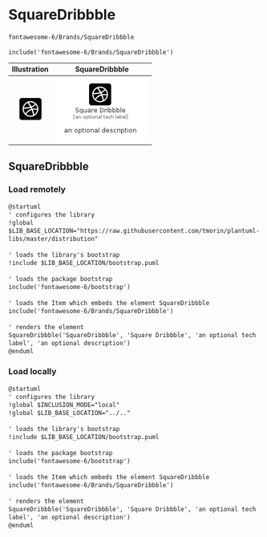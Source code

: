 # SquareDribbble


```text
fontawesome-6/Brands/SquareDribbble
```

```text
include('fontawesome-6/Brands/SquareDribbble')
```



| Illustration | SquareDribbble |
| :---: | :---: |
| ![illustration for Illustration](../../fontawesome-6/Brands/SquareDribbble.png) | ![illustration for SquareDribbble](../../fontawesome-6/Brands/SquareDribbble.Local.png) |




## SquareDribbble

### Load remotely
```plantuml
@startuml
' configures the library
!global $LIB_BASE_LOCATION="https://raw.githubusercontent.com/tmorin/plantuml-libs/master/distribution"

' loads the library's bootstrap
!include $LIB_BASE_LOCATION/bootstrap.puml

' loads the package bootstrap
include('fontawesome-6/bootstrap')

' loads the Item which embeds the element SquareDribbble
include('fontawesome-6/Brands/SquareDribbble')

' renders the element
SquareDribbble('SquareDribbble', 'Square Dribbble', 'an optional tech label', 'an optional description')
@enduml
```

### Load locally
```plantuml
@startuml
' configures the library
!global $INCLUSION_MODE="local"
!global $LIB_BASE_LOCATION="../.."

' loads the library's bootstrap
!include $LIB_BASE_LOCATION/bootstrap.puml

' loads the package bootstrap
include('fontawesome-6/bootstrap')

' loads the Item which embeds the element SquareDribbble
include('fontawesome-6/Brands/SquareDribbble')

' renders the element
SquareDribbble('SquareDribbble', 'Square Dribbble', 'an optional tech label', 'an optional description')
@enduml
```

